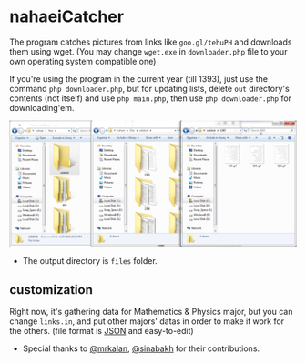 # nahaeiCatcher 
The program catches pictures from links like `goo.gl/tehuPH` and downloads them using wget. (You may change `wget.exe` in `downloader.php` file to your own operating system compatible one)

If you're using the program in the current year (till 1393), just use the command `php downloader.php`, but for updating lists, delete `out` directory's contents (not itself) and use `php main.php`, then use `php downloader.php` for downloading'em.

![alt ExampleOutput](https://raw.githubusercontent.com/mtp1376/nahaeiCatcher/master/example.png)

- The output directory is `files` folder.

## customization
Right now, it's gathering data for Mathematics & Physics major, but you can change `links.in`, and put other majors' datas in order to make it work for the others. (file format is [JSON](http://en.wikipedia.org/wiki/JSON) and easy-to-edit)

* Special thanks to [@mrkalan](https://github.com/mrkalan), [@sinabakh](https://github.com/sinabakh) for their contributions.

